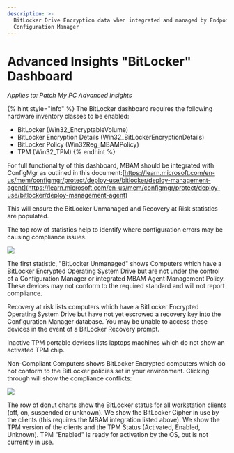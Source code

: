 ```yaml
---
description: >-
  BitLocker Drive Encryption data when integrated and managed by Endpoint
  Configuration Manager
---
```


# Advanced Insights "BitLocker" Dashboard

_Applies to: Patch My PC Advanced Insights_

{% hint style="info" %}
The BitLocker dashboard requires the following hardware inventory classes to be enabled:

* BitLocker (Win32\_EncryptableVolume)
* BitLocker Encryption Details (Win32\_BitLockerEncryptionDetails)
* BitLocker Policy (Win32Reg\_MBAMPolicy)
* TPM (Win32\_TPM)
{% endhint %}

For full functionality of this dashboard, MBAM should be integrated with ConfigMgr as outlined in this document:[https://learn.microsoft.com/en-us/mem/configmgr/protect/deploy-use/bitlocker/deploy-management-agent](https://learn.microsoft.com/en-us/mem/configmgr/protect/deploy-use/bitlocker/deploy-management-agent)

This will ensure the BitLocker Unmanaged and Recovery at Risk statistics are populated.&#x20;

The top row of statistics help to identify where configuration errors may be causing compliance issues.&#x20;

![](/_images/image-%281990%29.png-"BitLocker-compliance-stats" "")

The first statistic, "BitLocker Unmanaged" shows Computers which have a BitLocker Encrypted Operating System Drive but are not under the control of a Configuration Manager or integrated MBAM Agent Management Policy. These devices may not conform to the required standard and will not report compliance.

Recovery at risk lists computers which have a BitLocker Encrypted Operating System Drive but have not yet escrowed a recovery key into the Configuration Manager database. You may be unable to access these devices in the event of a BitLocker Recovery prompt.

Inactive TPM portable devices lists laptops machines which do not show an activated TPM chip.

Non-Compliant Computers shows BitLocker Encrypted computers which do not conform to the BitLocker policies set in your environment. Clicking through will show the compliance conflicts:

![](/_images/image-%281991%29.png-"Compliance-failures" "")

The row of donut charts show the BitLocker status for all workstation clients (off, on, suspended or unknown). We show the BitLocker Cipher in use by the clients (this requires the MBAM integration listed above). We show the TPM version of the clients and the TPM Status (Activated, Enabled, Unknown). TPM "Enabled" is ready for activation by the OS, but is not currently in use.
